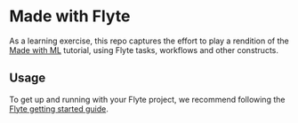 # Made with Flyte

As a learning exercise, this repo captures the effort to play a rendition of the [Made with ML](https://madewithml.com/) tutorial, using Flyte tasks, workflows and other constructs.

## Usage

To get up and running with your Flyte project, we recommend following the
[Flyte getting started guide](https://docs.flyte.org/en/latest/getting_started_with_workflow_development/index.html).
